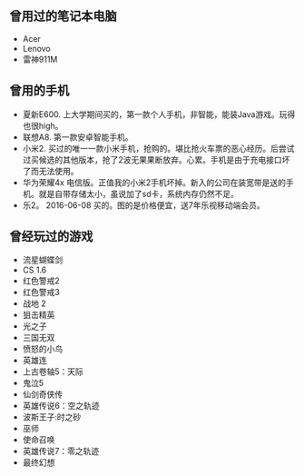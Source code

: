 
## 曾用过的笔记本电脑

* Acer
* Lenovo
* 雷神911M

## 曾用的手机
* 夏新E600. 上大学期间买的，第一款个人手机，非智能，能装Java游戏。玩得也很high。
* 联想A8. 第一款安卓智能手机。
* 小米2. 买过的唯一一款小米手机，抢购的。堪比抢火车票的恶心经历。后尝试过买候选的其他版本，抢了2波无果果断放弃。心累。手机是由于充电接口坏了而无法使用。
* 华为荣耀4x 电信版。正值我的小米2手机坏掉。新入的公司在装宽带是送的手机。就是自带存储太小，虽说加了sd卡，系统内存仍然不足。
* 乐2。 2016-06-08 买的。图的是价格便宜，送7年乐视移动端会员。

## 曾经玩过的游戏

* 流星蝴蝶剑
* CS 1.6
* 红色警戒2 
* 红色警戒3
* 战地 2
* 狙击精英
* 光之子
* 三国无双
* 愤怒的小鸟
* 英雄连
* 上古卷轴5：天际
* 鬼泣5
* 仙剑奇侠传
* 英雄传说6：空之轨迹
* 波斯王子:时之砂 
* 巫师
* 使命召唤 
* 英雄传说7：零之轨迹
* 最终幻想